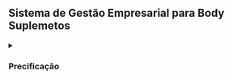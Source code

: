  
## Sistema de Gestão Empresarial para Body Suplemetos

<details><summary><h3>Precificação</h3></summary>




O objetivo é a precificação do produto

<details><summary><h3>Definindo as propriedades</h3></summary>

- Nome do produto (ou kit de venda)
- Preço de venda praticado
- Custo bruto do produto (CMV)
- Frete
- Taxa de cartão (%)
- Taxa de cartão (R$)
- Imposto (%)
- Imposto (R$)
- Comissão (%)
- Comissão (R$)
- Total de custos
- Margem de lucro (R$)
- Margem de lucro (%)
- Margem de lucro desejada (%)
- Margem de lucro desejada (R$)
- Fator de Correção
- Valor de venda necessário
- Margem mínima (20%, 15%, 10%)
- CPA margem (20%, 15%, 10%)
- ROAS margem (20%, 15%, 10%)


</details>


<details><summary><h3>Detalhando os atributos</h3></summary>

| Nome | Origem |
| --- | --- |
| Nome do produto (ou kit de venda) | Entrada no sistema (texto) |
| Preço de venda praticado | Entrada no sistema (real) |
| Custo bruto do produto (CMV) | Entrada no sistema (real) |
| Frete | Entrada no sistema (real) |
| Taxa de cartão % | Entrada no sistema (porcentagem) |
| Taxa de cartão R$ | Saída do sistema (real): Taxa de cartão (porcentagem) * Preço de venda praticado (real) |
| Imposto % | Entrada no sistema (porcentagem) |
| Imposto R$ | Saída do sistema (real): Porcentagem do imposto * preço de venda praticado (real) | 
| Comissão % | Entrada no sistema (porcentagem) | 
| Comissão R$ | Saída do sistema (real): porcentagem da comissão * preco de venda (real) | 
| Total de custos R$ | Saída do sistema (real): Custo bruto + Frete + Taxa de cartão R$ + Imposto R$ + Comissão R$ |


</details>

</details>

<!---<details><summary><h3>Login</h3></summary>

    User: Admin 
    Senha: Admin123

</details>

<details><summary><h3>Links para o desenvolviento do sistema</h3></summary>

- Aprender a usar Heroku com ZapZDG [link](https://www.youtube.com/watch?v=sF9uJqVfWpg)
- Instalar Codechat no aaPanel [link](https://www.youtube.com/watch?v=h3odVv-Mshk)
- Alternativas para abandonar Heroku [link](https://www.youtube.com/watch?v=uJiuOUrg_3w)
- Criar SAAS com Whatsapp [link](https://www.youtube.com/watch?v=3Y5AIaq4xVQ)
- Evolution API [link](https://www.youtube.com/watch?v=LYf9CI7-KHs)

</details>
--->